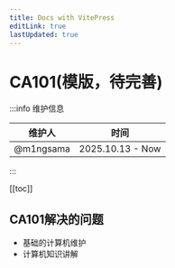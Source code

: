 ```yaml
---
title: Docs with VitePress
editLink: true
lastUpdated: true
---
```


# CA101(模版，待完善)

:::info 维护信息

| 维护人    | 时间             |
| --------- | ---------------- |
| @m1ngsama | 2025.10.13 - Now |

:::

[[toc]]

## CA101解决的问题

- 基础的计算机维护
- 计算机知识讲解

